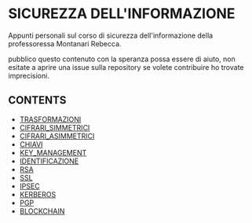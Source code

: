# SICUREZZA DELL'INFORMAZIONE

Appunti personali sul corso di sicurezza dell'informazione della professoressa Montanari Rebecca.

pubblico questo contenuto con la speranza possa essere di aiuto, non esitate a aprire una issue sulla repository se volete contribuire ho trovate imprecisioni.

## CONTENTS

- [TRASFORMAZIONI](TRASFORMAZIONI.md)
- [CIFRARI_SIMMETRICI](CIFRARI_SIMMETRICI.md)
- [CIFRARI_ASIMMETRICI](CIFRARI_ASIMMETRICI.md)
- [CHIAVI](CHIAVI.md)
- [KEY_MANAGEMENT](KEY_MANAGEMENT.md)
- [IDENTIFICAZIONE](IDENTIFICAZIONE.md)
- [RSA](RSA.md)
- [SSL](SSL.md)
- [IPSEC](IPSEC.md)
- [KERBEROS](KERBEROS.md)
- [PGP](PGP.md)
- [BLOCKCHAIN](BLOCKCHAIN.md)
